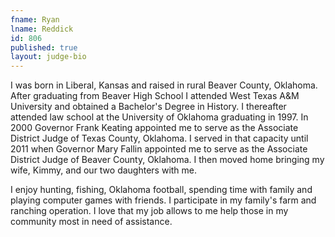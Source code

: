 ```yaml
---
fname: Ryan
lname: Reddick
id: 806
published: true
layout: judge-bio
---
```

I was born in Liberal, Kansas and raised in rural Beaver County,
Oklahoma. After graduating from Beaver High School I attended West Texas
A&M University and obtained a Bachelor's Degree in History. I thereafter
attended law school at the University of Oklahoma graduating in 1997. In
2000 Governor Frank Keating appointed me to serve as the Associate
District Judge of Texas County, Oklahoma. I served in that capacity
until 2011 when Governor Mary Fallin appointed me to serve as the
Associate District Judge of Beaver County, Oklahoma. I then moved home
bringing my wife, Kimmy, and our two daughters with me.

I enjoy hunting, fishing, Oklahoma football, spending time with family
and playing computer games with friends. I participate in my family's
farm and ranching operation. I love that my job allows to me help those
in my community most in need of assistance.
